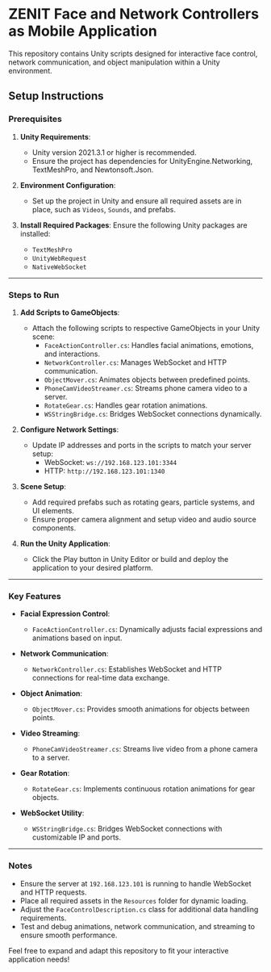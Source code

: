 # ZENIT Face and Network Controllers as Mobile Application

This repository contains Unity scripts designed for interactive face control, network communication, and object manipulation within a Unity environment.

## Setup Instructions

### Prerequisites

1. **Unity Requirements**:
   - Unity version 2021.3.1 or higher is recommended.
   - Ensure the project has dependencies for UnityEngine.Networking, TextMeshPro, and Newtonsoft.Json.

2. **Environment Configuration**:
   - Set up the project in Unity and ensure all required assets are in place, such as `Videos`, `Sounds`, and prefabs.

3. **Install Required Packages**:
   Ensure the following Unity packages are installed:
   - `TextMeshPro`
   - `UnityWebRequest`
   - `NativeWebSocket`

---

### Steps to Run

1. **Add Scripts to GameObjects**:
   - Attach the following scripts to respective GameObjects in your Unity scene:
     - `FaceActionController.cs`: Handles facial animations, emotions, and interactions.
     - `NetworkController.cs`: Manages WebSocket and HTTP communication.
     - `ObjectMover.cs`: Animates objects between predefined points.
     - `PhoneCamVideoStreamer.cs`: Streams phone camera video to a server.
     - `RotateGear.cs`: Handles gear rotation animations.
     - `WSStringBridge.cs`: Bridges WebSocket connections dynamically.

2. **Configure Network Settings**:
   - Update IP addresses and ports in the scripts to match your server setup:
     - WebSocket: `ws://192.168.123.101:3344`
     - HTTP: `http://192.168.123.101:1340`

3. **Scene Setup**:
   - Add required prefabs such as rotating gears, particle systems, and UI elements.
   - Ensure proper camera alignment and setup video and audio source components.

4. **Run the Unity Application**:
   - Click the Play button in Unity Editor or build and deploy the application to your desired platform.

---

### Key Features

- **Facial Expression Control**:
  - `FaceActionController.cs`: Dynamically adjusts facial expressions and animations based on input.

- **Network Communication**:
  - `NetworkController.cs`: Establishes WebSocket and HTTP connections for real-time data exchange.

- **Object Animation**:
  - `ObjectMover.cs`: Provides smooth animations for objects between points.

- **Video Streaming**:
  - `PhoneCamVideoStreamer.cs`: Streams live video from a phone camera to a server.

- **Gear Rotation**:
  - `RotateGear.cs`: Implements continuous rotation animations for gear objects.

- **WebSocket Utility**:
  - `WSStringBridge.cs`: Bridges WebSocket connections with customizable IP and ports.

---

### Notes

- Ensure the server at `192.168.123.101` is running to handle WebSocket and HTTP requests.
- Place all required assets in the `Resources` folder for dynamic loading.
- Adjust the `FaceControlDescription.cs` class for additional data handling requirements.
- Test and debug animations, network communication, and streaming to ensure smooth performance.

Feel free to expand and adapt this repository to fit your interactive application needs!

